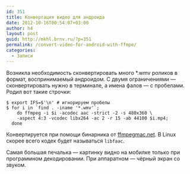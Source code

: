 ```yaml
---
id: 351
title: Конвертация видео для андроида
date: 2012-10-16T00:54:07+03:00
author: h4
layout: post
guid: http://mkhl.brnv.ru/?p=351
permalink: /convert-video-for-android-with-ffmpe/
categories:
  - Записи
---
```

Возникла необходимость сконвертировать много *.wmv роликов в формат, воспринимаемый андроидом. С двумя ограничениями — сконвертировать нужно в терминале, а имена фалов — с пробелами. Родил вот такие строчки:

    $ export IFS=$'\n' # игнорируем пробелы
    $ for i in `find . -iname '*.wmv'`; 
        do ffmpeg -i $i -acodec aac -strict -2 -s 480x360 \
        -aspect 4:3 -vcodec libx264 -ac 2 -r 15 -ab 44100 $i.mp4; 
      done
    

Конвертируется при помощи бинарника от [ffmpegmac.net](http://ffmpegmac.net/). В Linux скорее всего кодек будет называться `libfaac`.

Самая большая печалька — картинку видно на мобилке только при программном декодировании. При аппаратном — чёрный экран со звуком.